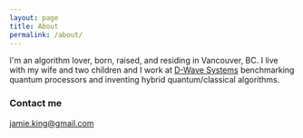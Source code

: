 ```yaml
---
layout: page
title: About
permalink: /about/
---
```


I'm an algorithm lover, born, raised, and residing in Vancouver, BC.  I live with my wife and two children and I work at [D-Wave Systems](www.dwavesys.com) benchmarking quantum processors and inventing hybrid quantum/classical algorithms.

### Contact me

[jamie.king@gmail.com](mailto:jamie.king@gmail.com)
